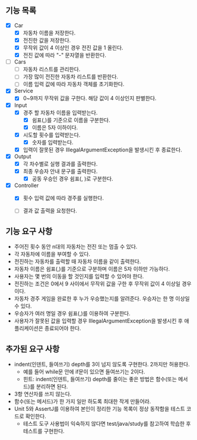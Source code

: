 ## 기능 목록
- [X] Car
  - [X] 자동차 이름을 저장한다.
  - [X] 전진한 값을 저장한다.
  - [X] 무작위 값이 4 이상인 경우 전진 값을 1 올린다.
  - [X] 전진 값에 따라 "-" 문자열을 반환한다.

- [ ] Cars
  - [ ] 자동차 리스트를 관리한다.
  - [ ] 가장 많이 전진한 자동차 리스트를 반환한다.
  - [ ] 이름 입력 값에 따라 자동차 객체를 초기화한다.

- [X] Service
  - [X] 0~9까지 무작위 값을 구한다. 해당 값이 4 이상인지 판별한다.

- [X] Input
  - [X] 경주 할 자동차 이름을 입력받는다.
    - [X] 쉼표(,)를 기준으로 이름을 구분한다.
    - [X] 이름은 5자 이하이다.
  - [X] 시도할 횟수를 입력받는다.
    - [X] 숫자를 입력받는다. 
  - [X] 입력이 잘못된 경우 IllegalArgumentException을 발생시킨 후 종료한다.

- [X] Output
  - [X] 각 차수별로 실행 결과를 출력한다.
  - [X] 최종 우승자 안내 문구를 출력한다.
    - [X] 공동 우승인 경우 쉼표(, )로 구분한다. 

- [X] Controller
  - [X] 횟수 입력 값에 따라 경주를 실행한다.
  - [ ] 결과 값 출력을 요청한다.


## 기능 요구 사항
- 주어진 횟수 동안 n대의 자동차는 전진 또는 멈출 수 있다.  
- 각 자동차에 이름을 부여할 수 있다.  
- 전진하는 자동차를 출력할 때 자동차 이름을 같이 출력한다.
- 자동차 이름은 쉼표(,)를 기준으로 구분하며 이름은 5자 이하만 가능하다.  
- 사용자는 몇 번의 이동을 할 것인지를 입력할 수 있어야 한다.  
- 전진하는 조건은 0에서 9 사이에서 무작위 값을 구한 후 무작위 값이 4 이상일 경우이다.  
- 자동차 경주 게임을 완료한 후 누가 우승했는지를 알려준다. 우승자는 한 명 이상일 수 있다.  
- 우승자가 여러 명일 경우 쉼표(,)를 이용하여 구분한다.  
- 사용자가 잘못된 값을 입력할 경우 IllegalArgumentException을 발생시킨 후 애플리케이션은 종료되어야 한다.

## 추가된 요구 사항
- indent(인덴트, 들여쓰기) depth를 3이 넘지 않도록 구현한다. 2까지만 허용한다.
  - 예를 들어 while문 안에 if문이 있으면 들여쓰기는 2이다.
  - 힌트: indent(인덴트, 들여쓰기) depth를 줄이는 좋은 방법은 함수(또는 메서드)를 분리하면 된다.
- 3항 연산자를 쓰지 않는다.  
- 함수(또는 메서드)가 한 가지 일만 하도록 최대한 작게 만들어라.  
- Unit 5와 AssertJ를 이용하여 본인이 정리한 기능 목록이 정상 동작함을 테스트 코드로 확인한다.  
  - 테스트 도구 사용법이 익숙하지 않다면 test/java/study를 참고하여 학습한 후 테스트를 구현한다.